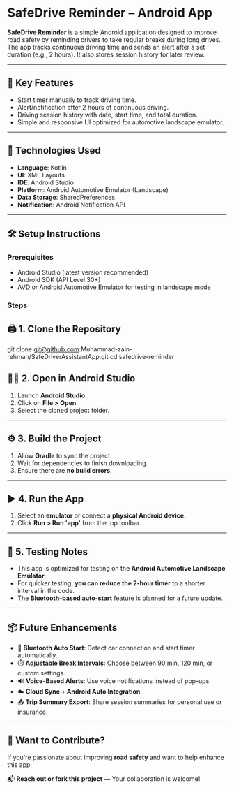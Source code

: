 # SafeDrive Reminder – Android App

**SafeDrive Reminder** is a simple Android application designed to improve road safety by reminding drivers to take regular breaks during long drives. The app tracks continuous driving time and sends an alert after a set duration (e.g., 2 hours). It also stores session history for later review.

---

## 🚗 Key Features

- Start timer manually to track driving time.
- Alert/notification after 2 hours of continuous driving.
- Driving session history with date, start time, and total duration.
- Simple and responsive UI optimized for automotive landscape emulator.

---

## 📱 Technologies Used

- **Language**: Kotlin
- **UI**: XML Layouts
- **IDE**: Android Studio
- **Platform**: Android Automotive Emulator (Landscape)
- **Data Storage**: SharedPreferences
- **Notification**: Android Notification API

---

## 🛠️ Setup Instructions

### Prerequisites

- Android Studio (latest version recommended)
- Android SDK (API Level 30+)
- AVD or Android Automotive Emulator for testing in landscape mode

### Steps

## 🖨️ 1. Clone the Repository
   git clone git@github.com:Muhammad-zain-rehman/SafeDriverAssistantApp.git
   cd safedrive-reminder

## 🧑‍💻 2. Open in Android Studio

1. Launch **Android Studio**.
2. Click on **File > Open**.
3. Select the cloned project folder.

---

## ⚙️ 3. Build the Project

1. Allow **Gradle** to sync the project.
2. Wait for dependencies to finish downloading.
3. Ensure there are **no build errors**.

---

## ▶️ 4. Run the App

1. Select an **emulator** or connect a **physical Android device**.
2. Click **Run > Run 'app'** from the top toolbar.

---

## 🧪 5. Testing Notes

- This app is optimized for testing on the **Android Automotive Landscape Emulator**.
- For quicker testing, **you can reduce the 2-hour timer** to a shorter interval in the code.
- The **Bluetooth-based auto-start** feature is planned for a future update.

---

## 📦 Future Enhancements

- 🔗 **Bluetooth Auto Start**: Detect car connection and start timer automatically.
- ⏱️ **Adjustable Break Intervals**: Choose between 90 min, 120 min, or custom settings.
- 🔊 **Voice-Based Alerts**: Use voice notifications instead of pop-ups.
- ☁️ **Cloud Sync + Android Auto Integration**
- 📤 **Trip Summary Export**: Share session summaries for personal use or insurance.

---

## 🤝 Want to Contribute?

If you're passionate about improving **road safety** and want to help enhance this app:

📬 **Reach out or fork this project** — Your collaboration is welcome!

